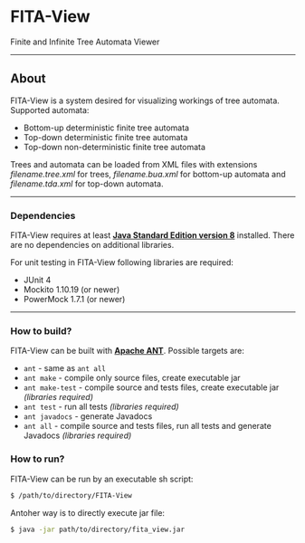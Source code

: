 # FITA-View
Finite and Infinite Tree Automata Viewer

----

## About
FITA-View is a system desired for visualizing workings of tree automata. Supported automata:
+ Bottom-up deterministic finite tree automata
+ Top-down deterministic finite tree automata
+ Top-down non-deterministic finite tree automata

Trees and automata can be loaded from XML files with extensions *filename.tree.xml* for trees, *filename.bua.xml* for bottom-up automata and *filename.tda.xml* for top-down automata.

----

### Dependencies
FITA-View requires at least **[Java Standard Edition version 8](http://www.oracle.com/technetwork/java/javase/downloads/jdk8-downloads-2133151.html)** installed. There are no dependencies on additional libraries.

For unit testing in FITA-View following libraries are required:
+ JUnit 4
+ Mockito 1.10.19 (or newer)
+ PowerMock 1.7.1 (or newer)

----

### How to build?
FITA-View can be built with **[Apache ANT](http://ant.apache.org/)**. Possible targets are:
+ `ant` - same as `ant all`
+ `ant make` - compile only source files, create executable jar
+ `ant make-test` - compile source and tests files, create executable jar *(libraries required)*
+ `ant test` - run all tests *(libraries required)*
+ `ant javadocs` - generate Javadocs
+ `ant all` - compile source and tests files, run all tests and generate Javadocs *(libraries required)*

### How to run?
FITA-View can be run by an executable sh script:
```sh
$ /path/to/directory/FITA-View
```

Antoher way is to directly execute jar file:
```sh
$ java -jar path/to/directory/fita_view.jar
```

